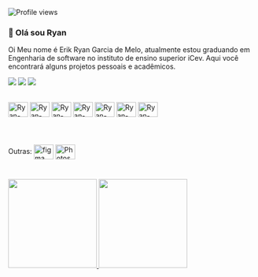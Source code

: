 <p align="left"> <img src="https://komarev.com/ghpvc/?username=RyanMelo&color=yellow" alt="Profile views" /> </p>

<h3 align="left">👋 Olá sou Ryan</h3>
<p align="left">Oi Meu nome é Erik Ryan Garcia de Melo, atualmente estou graduando em Engenharia de software no instituto de ensino superior iCev. Aqui você encontrará alguns projetos pessoais e acadêmicos.</p>

<a href="https://www.instagram.com/ryan_melo74/" target="_blank"><img src="https://img.shields.io/badge/-Instagram-%23E4405F?style=for-the-badge&logo=instagram&logoColor=white" target="_blank"></a>
<a href="https://www.linkedin.com/in/ryan-melo-190127188/" target="_blank"><img src="https://img.shields.io/badge/LinkedIn-0077B5?style=for-the-badge&logo=linkedin&logoColor=white" target="_blank"></a>
<a href = "mailto:ryangarciamelo@gmail.com"><img src="https://img.shields.io/badge/-Gmail-%23333?style=for-the-badge&logo=gmail&logoColor=white" target="_blank"></a>

<div style="display: inline_block"><br>
  <img align="center" alt="Ryan-HTML" height="30" width="40" src="https://cdn.jsdelivr.net/gh/devicons/devicon/icons/html5/html5-original.svg">
  <img align="center" alt="Ryan-CSS" height="30" width="40" src="https://cdn.jsdelivr.net/gh/devicons/devicon/icons/css3/css3-original.svg">
  <img align="center" alt="Ryan-Js" height="30" width="40" src="https://cdn.jsdelivr.net/gh/devicons/devicon/icons/javascript/javascript-original.svg">
  <img align="center" alt="Ryan-Dart" height="30" width="40" src="https://cdn.jsdelivr.net/gh/devicons/devicon/icons/dart/dart-original.svg">
  <img align="center" alt="Ryan-Flutter" height="30" width="40" src="https://cdn.jsdelivr.net/gh/devicons/devicon/icons/flutter/flutter-original.svg">
  <img align="center" alt="Ryan-Java" height="30" width="40" src="https://cdn.jsdelivr.net/gh/devicons/devicon/icons/java/java-original.svg">
  <img align="center" alt="Ryan-Python" height="30" width="40" src="https://cdn.jsdelivr.net/gh/devicons/devicon/icons/python/python-original.svg">
</div>

#

<div style="display: inline_block"><br>  
  Outras:
  <img align="center" alt="figma" height="30" width="40" src="https://cdn.jsdelivr.net/gh/devicons/devicon/icons/figma/figma-original.svg">
  <img align="center" alt="Photoshop" height="30" width="40" src="https://cdn.jsdelivr.net/gh/devicons/devicon/icons/photoshop/photoshop-plain.svg">
</div>

#

<div align="left">
  <a href="https://github.com/RyanMelo">
        <img height="180em" src="https://github-readme-stats.vercel.app/api?username=RyanMelo&show_icons=true&theme=tokyonight&include_all_commits=true&count_private=true"/>
      <img height="180em" src="https://github-readme-stats.vercel.app/api/top-langs/?username=RyanMelo&layout=compact&langs_count=6&theme=tokyonight"/>
  </a>
</div>

